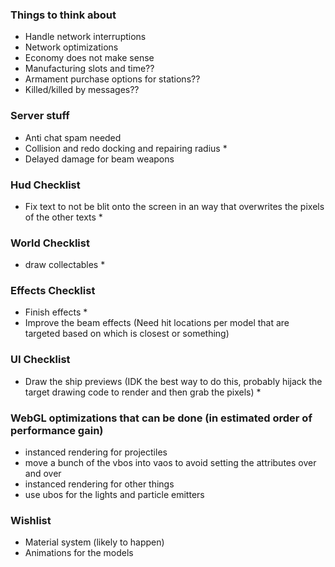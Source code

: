 ### Things to think about

- Handle network interruptions
- Network optimizations
- Economy does not make sense
- Manufacturing slots and time??
- Armament purchase options for stations??
- Killed/killed by messages??

### Server stuff

- Anti chat spam needed
- Collision and redo docking and repairing radius *
- Delayed damage for beam weapons

### Hud Checklist

- Fix text to not be blit onto the screen in an way that overwrites the pixels of the other texts *

### World Checklist

- draw collectables *

### Effects Checklist

- Finish effects *
- Improve the beam effects (Need hit locations per model that are targeted based on which is closest or something)

### UI Checklist

- Draw the ship previews (IDK the best way to do this, probably hijack the target drawing code to render and then grab the pixels) *

### WebGL optimizations that can be done (in estimated order of performance gain)

- instanced rendering for projectiles
- move a bunch of the vbos into vaos to avoid setting the attributes over and over
- instanced rendering for other things
- use ubos for the lights and particle emitters

### Wishlist

- Material system (likely to happen)
- Animations for the models
